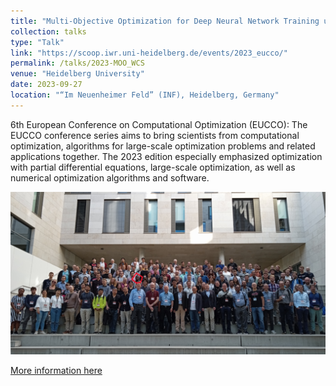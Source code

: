 ```yaml
---
title: "Multi-Objective Optimization for Deep Neural Network Training using Weighted Chebyshev Scalarization"
collection: talks
type: "Talk"
link: "https://scoop.iwr.uni-heidelberg.de/events/2023_eucco/"
permalink: /talks/2023-MOO_WCS
venue: "Heidelberg University"
date: 2023-09-27
location: "“Im Neuenheimer Feld” (INF), Heidelberg, Germany"
---
```


6th European Conference on Computational Optimization (EUCCO): 
The EUCCO conference series aims to bring scientists from computational optimization, algorithms for large-scale optimization problems and related applications together. The 2023 edition especially emphasized optimization with partial differential equations, large-scale optimization, as well as numerical optimization algorithms and software. 

<p align="center">
  <img src="/images/EUCCO2023_group_photo.png" alt="QR code" width="700">
</p>

[More information here](https://scoop.iwr.uni-heidelberg.de/events/2023_eucco/)
